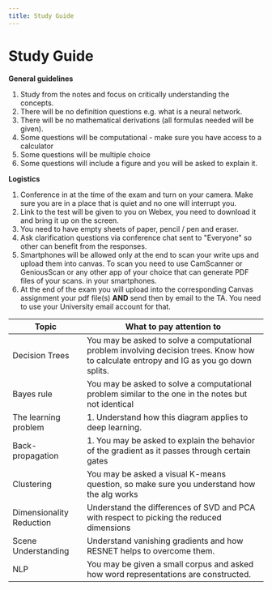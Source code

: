 ```yaml
---
title: Study Guide
---
```


# Study Guide 

**General guidelines**

1. Study from the notes and focus on critically understanding the concepts. 
2. There will be no definition questions e.g. what is a neural network. 
3. There will be no  mathematical derivations (all formulas needed will be given). 
4. Some questions will be computational - make sure you have access to a calculator 
5. Some questions will be multiple choice
6. Some questions will include a figure and you will be asked to explain it. 

**Logistics**

1. Conference in at the time of the exam and turn on your camera. Make sure you are in a place that is quiet and no one will interrupt you.
2. Link to the test will be given to you on Webex, you need to download it and bring it up on the screen. 
3. You need to have empty sheets of paper, pencil / pen and eraser. 
4. Ask clarification questions via conference chat sent to "Everyone" so other can benefit from the responses.  
5. Smartphones will be allowed only at the end to scan your write ups and upload them into canvas. To scan you need to use CamScanner or GeniousScan or any other app of your choice that can generate PDF files of your scans. in your smartphones. 
6. At the end of the exam you will upload into the corresponding Canvas assignment your pdf file(s) **AND** send then by email to the TA. You need to use your University email account for that. 

| Topic    |  What to pay attention to   |
| --- | --- |
| Decision Trees | You may be asked to solve a computational problem involving decision trees. Know how to calculate entropy and IG as you go down splits. | 
|  Bayes rule | You may be asked to solve a computational problem similar to the one in the notes but not identical | 
|  The learning problem  |  1. Understand how this diagram applies to deep learning.  |
| Back-propagation | 1. You may be asked to explain the behavior of the gradient as it passes through certain gates |
| Clustering | You may be asked a visual K-means question, so make sure you understand how the alg works |  
|  Dimensionality Reduction   |  Understand the differences of SVD and PCA with respect to picking the reduced dimensions | 
|  Scene Understanding   |  Understand vanishing gradients and how RESNET helps to overcome them. | 
|   NLP  |  You may be given a small corpus and asked how word representations are constructed. |



